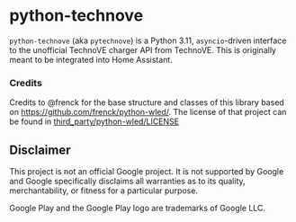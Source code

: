 # python-technove

`python-technove` (aka `pytechnove`) is a Python 3.11, `asyncio`-driven interface
to the unofficial TechnoVE charger API from TechnoVE. This is originally meant
to be integrated into Home Assistant.

### Credits

Credits to @frenck for the base structure and classes of this library based on
https://github.com/frenck/python-wled/.
The license of that project can be found in
[third_party/python-wled/LICENSE](third_party/python-wled/LICENSE)

## Disclaimer

This project is not an official Google project. It is not supported by
Google and Google specifically disclaims all warranties as to its quality,
merchantability, or fitness for a particular purpose.

Google Play and the Google Play logo are trademarks of Google LLC.
